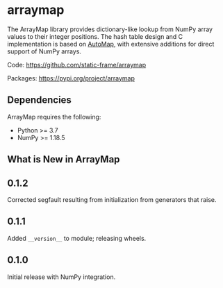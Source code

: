 
arraymap
============

The ArrayMap library provides dictionary-like lookup from NumPy array values to their integer positions. The hash table design and C implementation is based on [AutoMap](https://github.com/brandtbucher/automap), with extensive additions for direct support of NumPy arrays.


Code: https://github.com/static-frame/arraymap

Packages: https://pypi.org/project/arraymap



Dependencies
--------------

ArrayMap requires the following:

- Python >= 3.7
- NumPy >= 1.18.5



What is New in ArrayMap
-------------------------

0.1.2
-------

Corrected segfault resulting from initialization from generators that raise.


0.1.1
-------

Added `__version__` to module; releasing wheels.


0.1.0
-------

Initial release with NumPy integration.

